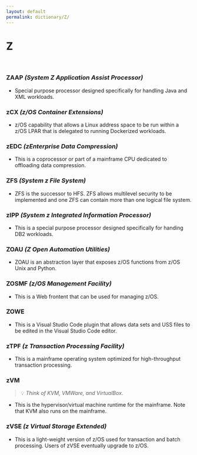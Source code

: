 ```yaml
---
layout: default
permalink: dictionary/Z/
---
```


# Z

&nbsp;

### ZAAP *(System Z Application Assist Processor)*
* Special purpose processor designed specifically for handling Java and XML workloads.

### zCX *(z/OS Container Extensions)*
* z/OS capability that allows a Linux address space to be run within a z/OS LPAR that is delegated to running Dockerized workloads.

### zEDC *(zEnterprise Data Compression)*
* This is a coprocessor or part of a mainframe CPU dedicated to offloading data compression.

### ZFS *(System z File System)*
* ZFS is the successor to HFS. ZFS allows multilevel security to be implemented and one ZFS can contain more than one logical file system.

### zIPP *(System z Integrated Information Processor)*
* This is a special purpose processor designed specifically for handing DB2 workloads.

### ZOAU *(Z Open Automation Utilities)*
* ZOAU is an abstraction layer that exposes z/OS functions from z/OS Unix and Python.

### ZOSMF *(z/OS Management Facility)*
* This is a Web frontent that can be used for managing z/OS.

### ZOWE
* This is a Visual Studio Code plugin that allows data sets and USS files to be edited in the Visual Studio Code editor.

### zTPF *(z Transaction Processing Facility)*
* This is a mainframe operating system optimized for high-throughput transaction processing.

### zVM
> 💡 _Think of KVM, VMWare, and VirtualBox._
* This is the hypervisor/virtual machine runtime for the mainframe. Note that KVM also runs on the mainframe.

### zVSE *(z Virtual Storage Extended)*
* This is a light-weight version of z/OS used for transaction and batch processing. Users of zVSE eventually upgrade to z/OS.